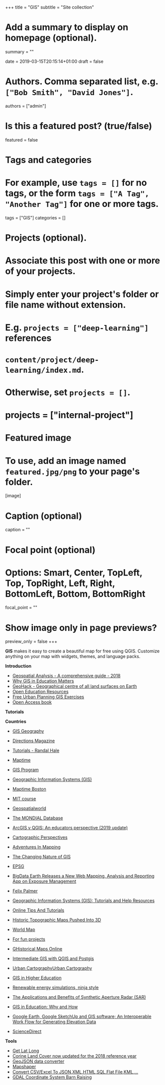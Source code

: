 +++
title = "GIS"
subtitle = "Site collection"

# Add a summary to display on homepage (optional).
summary = ""

date = 2019-03-15T20:15:14+01:00
draft = false

# Authors. Comma separated list, e.g. `["Bob Smith", "David Jones"]`.
authors = ["admin"]

# Is this a featured post? (true/false)
featured = false

# Tags and categories
# For example, use `tags = []` for no tags, or the form `tags = ["A Tag", "Another Tag"]` for one or more tags.
tags = ["GIS"]
categories = []

# Projects (optional).
#   Associate this post with one or more of your projects.
#   Simply enter your project's folder or file name without extension.
#   E.g. `projects = ["deep-learning"]` references
#   `content/project/deep-learning/index.md`.
#   Otherwise, set `projects = []`.
# projects = ["internal-project"]

# Featured image
# To use, add an image named `featured.jpg/png` to your page's folder.
[image]
  # Caption (optional)
  caption = ""

  # Focal point (optional)
  # Options: Smart, Center, TopLeft, Top, TopRight, Left, Right, BottomLeft, Bottom, BottomRight
  focal_point = ""

  # Show image only in page previews?
  preview_only = false
+++

**GIS** makes it easy to create a beautiful map for free using QGIS. Customize anything on your map with widgets, themes, and language packs.


**Introduction**

- [Geospatial Analysis - A comprehensive guide - 2018](http://www.spatialanalysisonline.com/index.html)
- [Why GIS in Education Matters](https://www.geospatialworld.net/blogs/why-gis-in-education-matters/amp/)
- [GeoHack - Geographical centre of all land surfaces on Earth](https://tools.wmflabs.org/geohack/geohack.php?params=___N____E)
- [Open Education Resources](https://open.ems.psu.edu/courses)
- [Free Urban Planning GIS Exercises](https://www.gislounge.com/free-urban-planning-gis-exercises/?utm_medium=email&utm_campaign=GISNL-Dec-20-2018&utm_source=YMLP)
- [Open Access book](http://oapen.org/search?keyword=map)

**Tutorials**


**Countries**

- [GIS Geography](https://gisgeography.com/)
- [Directions Magazine](https://www.directionsmag.com/topic/9)
- [Tutorials - Randal Hale](https://www.northrivergeographic.com/tutorials)
- [Maptime](http://maptime.io/lessons-resources/)
- [GIS Program](https://gis.ucar.edu/)
- [Geographic Information Systems (GIS)](https://geogeek.xyz/)
- [Maptime Boston](https://maptimeboston.github.io/)
- [MIT course](http://duspviz.mit.edu/index.php)
- [Geospatialworld](https://www.geospatialworld.net/gis-maps/?utm_source=new-tech-top-menu)
- [The MONDIAL Database](https://www.dbis.informatik.uni-goettingen.de/Mondial/#SQL)
- [ArcGIS v QGIS: An educators perspective (2019 update)](http://amdgs.co.uk/opinion/arcgis-v-qgis-an-educators-perspective-2019-update/)
- [Cartographic Perspectives](http://www.cartographicperspectives.org/index.php/journal)
- [Adventures In Mapping](https://adventuresinmapping.com/)
- [The Changing Nature of GIS](http://trajectorymagazine.com/the-changing-nature-of-gis/)
- [EPSG](http://spatialreference.org/ref/epsg/)
- [BigData Earth Releases a New Web Mapping, Analysis and Reporting App on Exposure Management](http://gisuser.com/2019/01/bigdata-earth-releases-a-new-web-mapping-analysis-and-reporting-app-on-exposure-management/)

- [Felix Palmer](http://www.pheelicks.com/)
- [Geographic Information Systems (GIS): Tutorials and Help Resources](https://libguides.mit.edu/c.php?g=176295&p=1161396)
- [Online Tips And Tutorials](http://sites.tufts.edu/gis/learning-gis/online-tips-and-tutorials/)

- [Historic Topographic Maps Pushed Into 3D](https://kottke.org/19/01/historic-topographic-maps-pushed-into-3d)
- [World Map](http://worldmap.harvard.edu/maps/search?sort=last_modified&dir=DESC)
- [For fun projects](http://bondah.github.io/projects/)
- [GHistorical Maps Online](https://www.arcanum.hu/en/mapire/)
- [Intermediate GIS with QGIS and Postgis](http://training.datapolitan.com/qgis-training/Intermediate_GIS/workbook.pdf)
- [Urban CartographyUrban Cartography](https://www.spur.org/publications/urbanist-article/2014-11-11/urban-cartography)
- [GIS in Higher Education](https://www.xyht.com/spatial-itgis/gis-in-higher-education/)


- [Renewable energy simulations, ninja style](https://www.renewables.ninja/)
- [The Applications and Benefits of Synthetic Aperture Radar (SAR)](https://www.harrisgeospatial.com/Company/Events/Webinar/Webinar-Detail/ArtMID/10251/ArticleID/23554/The-Applications-and-Benefits-of-Synthetic-Aperture-Radar-SAR?utm_source=geomedia&utm_medium=email&utm_campaign=SAR%201&idU=2)
- [GIS in Education: Why and How](https://sway.office.com/14UsAgAjnng0ZQgt)
- [Google Earth, Google SketchUp and GIS software; An Interoperable Work Flow for Generating Elevation Data](https://www.preprints.org/manuscript/201901.0302/v1)
- [ScienceDirect](https://www.sciencedirect.com/search/advanced?qs=GIS&origin=article&zone=qSearch)

**Tools**

- [Get Lat Long](https://www.latlong.net/)
- [Corine Land Cover now updated for the 2018 reference year](https://land.copernicus.eu/news/corine-land-cover-now-updated-for-the-2018-reference-year)
- [GeoJSON data converter](http://geojson.io)
- [Mapshaper](https://mapshaper.org/)
- [Convert CSV/Excel To JSON,XML,HTML,SQL,Flat File,KML,...](http://www.convertcsv.com/)
- [GDAL Coordinate System Barn Raising](https://gdalbarn.com/)
